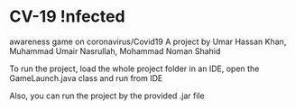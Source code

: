 # CV-19 !nfected
awareness game on coronavirus/Covid19
A project by Umar Hassan Khan, Muhammad Umair Nasrullah, Mohammad Noman Shahid

To run the project, load the whole project folder in an IDE, open the GameLaunch.java class and run from IDE

Also, you can run the project by the provided .jar file
